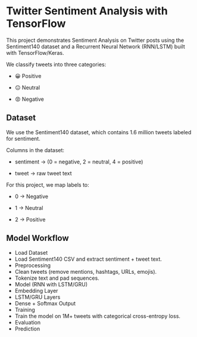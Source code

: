 # Twitter Sentiment Analysis with TensorFlow

This project demonstrates Sentiment Analysis on Twitter posts using the Sentiment140 dataset and a Recurrent Neural Network (RNN/LSTM) built with TensorFlow/Keras.

We classify tweets into three categories:

- 😀 Positive

- 😐 Neutral

- 😡 Negative

## Dataset

We use the Sentiment140 dataset, which contains 1.6 million tweets labeled for sentiment.

Columns in the dataset:
- sentiment → (0 = negative, 2 = neutral, 4 = positive)

- tweet → raw tweet text

For this project, we map labels to:

- 0 → Negative

- 1 → Neutral

- 2 → Positive

## Model Workflow

- Load Dataset
- Load Sentiment140 CSV and extract sentiment + tweet text.
- Preprocessing
- Clean tweets (remove mentions, hashtags, URLs, emojis).
- Tokenize text and pad sequences.
- Model (RNN with LSTM/GRU)
- Embedding Layer
- LSTM/GRU Layers
- Dense + Softmax Output
- Training
- Train the model on 1M+ tweets with categorical cross-entropy loss.
- Evaluation
- Prediction